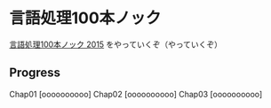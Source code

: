# 言語処理100本ノック

[言語処理100本ノック 2015](http://www.cl.ecei.tohoku.ac.jp/nlp100/) をやっていくぞ（やっていくぞ）

## Progress

Chap01 [oooooooooo]
Chap02 [oooooooooo]
Chap03 [oooooooooo]
